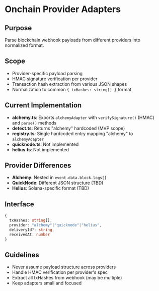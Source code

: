 # Onchain Provider Adapters

## Purpose
Parse blockchain webhook payloads from different providers into normalized format.

## Scope
- Provider-specific payload parsing
- HMAC signature verification per provider
- Transaction hash extraction from various JSON shapes
- Normalization to common `{ txHashes: string[] }` format

## Current Implementation
- **alchemy.ts**: Exports `alchemyAdapter` with `verifySignature()` (HMAC) and `parse()` methods
- **detect.ts**: Returns "alchemy" hardcoded (MVP scope)
- **registry.ts**: Single hardcoded entry mapping "alchemy" to `alchemyAdapter`
- **quicknode.ts**: Not implemented
- **helius.ts**: Not implemented

## Provider Differences
- **Alchemy**: Nested in `event.data.block.logs[]`
- **QuickNode**: Different JSON structure (TBD)
- **Helius**: Solana-specific format (TBD)

## Interface
```typescript
{
  txHashes: string[],
  provider: "alchemy"|"quicknode"|"helius",
  deliveryId?: string,
  receivedAt: number
}
```

## Guidelines
- Never assume payload structure across providers
- Handle HMAC verification per provider's spec
- Extract all txHashes from webhook (may be multiple)
- Keep adapters small and focused